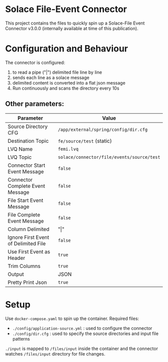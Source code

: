 # Solace File-Event Connector

This project contains the files to quickly spin up a Solace-File Event Connector v3.0.0 (internally available at time of this publication).

# Configuration and Behaviour

The connector is configured:
1. to read a pipe ("|") delimited file line by line
2. sends each line as a solace message
3. delimited content is converted into a flat json message
4. Run continuously and scans the directory every 10s

## Other parameters:
| Parameter | Value |
| - | - |
| Source Directory CFG | `/app/external/spring/config/dir.cfg` |
| Destination Topic | `fe/source/test` (static) |
| LVQ Name | `femi.lvq` |
| LVQ Topic | `solace/connector/file/events/source/test` |
| Connector Start Event Message | `false` |
| Connector Complete Event Message | `false` |
| File Start Event Message | `false` |
| File Complete Event Message | `false` |
| Column Delimited | "\|" |
| Ignore First Event of Delimited File | `false` |
| Use First Event as Header | `true` |
| Trim Columns | `true` |
| Output | JSON |
| Pretty Print Json | `true` |

# Setup

Use `docker-compose.yaml` to spin up the container.
Required files:
- `./config/application-source.yml` : used to configure the connector
- `./config/dir.cfg` : used to specify the source directories and input file patterns

`./input` is mapped to `/files/input` inside the container and the connector watches `/files/input` directory for file changes.